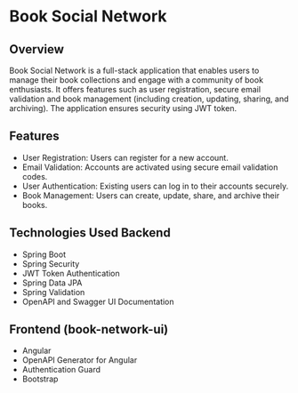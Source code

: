 # Book Social Network

## Overview
Book Social Network is a full-stack application that enables users to manage their book collections and engage with a community of book enthusiasts. It offers features such as user registration, secure email validation and book management (including creation, updating, sharing, and archiving). The application ensures security using JWT token. 

## Features
* User Registration: Users can register for a new account.
* Email Validation: Accounts are activated using secure email validation codes.
* User Authentication: Existing users can log in to their accounts securely.
* Book Management: Users can create, update, share, and archive their books.

## Technologies Used Backend
* Spring Boot
* Spring Security
* JWT Token Authentication
* Spring Data JPA
* Spring Validation
* OpenAPI and Swagger UI Documentation

## Frontend (book-network-ui)
* Angular
* OpenAPI Generator for Angular
* Authentication Guard
* Bootstrap
